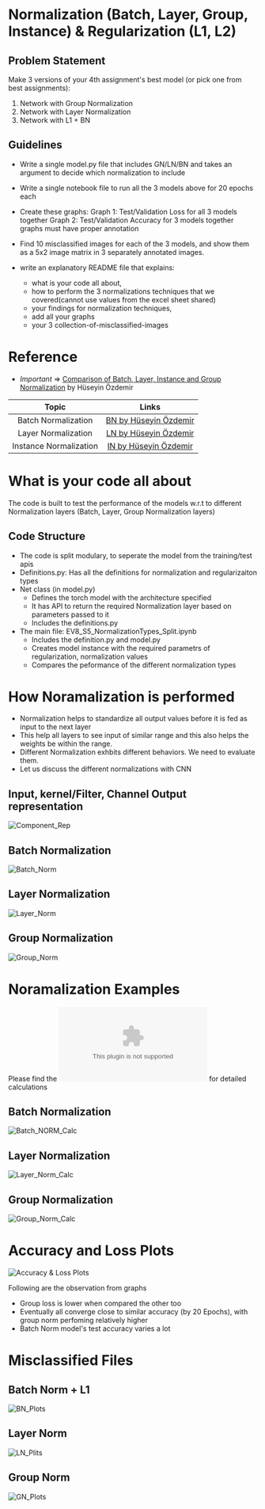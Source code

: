 # Normalization (Batch, Layer, Group, Instance) & Regularization (L1, L2)

## Problem Statement

Make 3 versions of your 4th assignment's best model (or pick one from best assignments):
  1. Network with Group Normalization
  2. Network with Layer Normalization
  3. Network with L1 + BN

## Guidelines

- Write a single model.py file that includes GN/LN/BN and takes an argument to decide which normalization to include
- Write a single notebook file to run all the 3 models above for 20 epochs each
- Create these graphs:
  Graph 1: Test/Validation Loss for all 3 models together
  Graph 2: Test/Validation Accuracy for 3 models together
  graphs must have proper annotation

- Find 10 misclassified images for each of the 3 models, and show them as a 5x2 image matrix in 3 separately annotated images. 
- write an explanatory README file that explains:
  - what is your code all about,
  - how to perform the 3 normalizations techniques that we covered(cannot use values from the excel sheet shared)
  - your findings for normalization techniques,
  - add all your graphs
  - your 3 collection-of-misclassified-images 

# Reference

- *Important* => [Comparison of Batch, Layer, Instance and Group Normalization](https://www.youtube.com/watch?v=CuEU-VH6Fdw) by Hüseyin Özdemir

| Topic | Links |
| :---:  | :---:  |
| Batch Normalization | [BN by Hüseyin Özdemir](https://www.youtube.com/watch?v=a-2dH0Bu2Us) |
| Layer Normalization | [LN by Hüseyin Özdemir](https://www.youtube.com/watch?v=6-EOXaP9q-o) |
| Instance Normalization | [IN by Hüseyin Özdemir](https://www.youtube.com/watch?v=YG60dtlLfGo) |


# What is your code all about

The code is built to test the performance of the models w.r.t to different Normalization layers (Batch, Layer, Group Normalization layers)

## Code Structure
- The code is split modulary, to seperate the model from the training/test apis 
- Definitions.py: Has all the definitions for normalization and regularizaiton types
- Net class (in model.py) 
  - Defines the torch model with the architecture specified
  - It has API to return the required Normalization layer based on parameters passed to it
  - Includes the definitions.py
- The main file: EV8_S5_NormalizationTypes_Split.ipynb
  - Includes the definition.py and model.py
  - Creates model instance with the required parametrs of regularization, normalization values
  - Compares the peformance of the different normalization types
 
# How Noramalization is performed

- Normalization helps to standardize all output values before it is fed as input to the next layer
- This help all layers to see input of similar range and this also helps the weights be within the range.
- Different Normalization exhbits different behaviors. We need to evaluate them.
- Let us discuss the different normalizations with CNN

## Input, kernel/Filter, Channel Output representation

![Component_Rep](https://user-images.githubusercontent.com/87327563/216779433-dc76d230-475b-4ecd-bc75-d9ca23f74d60.png)

## Batch Normalization

![Batch_Norm](https://user-images.githubusercontent.com/87327563/216779473-ee875102-4ab4-4be4-b898-8eb1c3d8bc34.png)

## Layer Normalization

![Layer_Norm](https://user-images.githubusercontent.com/87327563/216779516-6599ec99-9f5c-4f50-947b-b52b9402ffc4.png)

## Group Normalization

![Group_Norm](https://user-images.githubusercontent.com/87327563/216779605-aea1de6c-f388-47c2-b689-74f739bdef31.png)

# Noramalization Examples

Please find the ![Normalizations-Calculations.xls](https://github.com/balaji-haridass/TSAI-ExtensiveVisionAI-EV8/blob/main/S5_Batch_Normalization_Regularization/Normalizations-Calculations.xlsx) for detailed calculations

## Batch Normalization

![Batch_NORM_Calc](https://user-images.githubusercontent.com/87327563/216807431-45bf3092-97b3-41ba-9f97-f860dc636acf.png)

## Layer Normalization

![Layer_Norm_Calc](https://user-images.githubusercontent.com/87327563/216807495-077bfa05-c5b4-47a4-9f0b-c264f5e9d32a.png)

## Group Normalization

![Group_Norm_Calc](https://user-images.githubusercontent.com/87327563/216807542-d099131b-cfbb-4d8e-b8a2-48925b3b5390.png)

# Accuracy and Loss Plots

![Accuracy & Loss Plots](https://user-images.githubusercontent.com/87327563/216777257-fbc30d6f-ba16-481c-b8fb-352621827bc4.png)

Following are the observation from graphs
- Group loss is lower when compared the other too
- Eventually all converge close to similar accuracy (by 20 Epochs), with group norm perfoming relatively higher
- Batch Norm model's test accuracy varies a lot
  
# Misclassified Files

## Batch Norm + L1

![BN_Plots](https://user-images.githubusercontent.com/87327563/216777047-b2902e6f-1bee-4462-a559-03f823aee4c4.png)

## Layer Norm

![LN_Plits](https://user-images.githubusercontent.com/87327563/216777158-493a7053-92f3-4ff2-9cfe-673beb14c5bf.png)

## Group Norm

![GN_Plots](https://user-images.githubusercontent.com/87327563/216777225-c1cf7944-b402-4126-b64c-11f8db60ae41.png)
